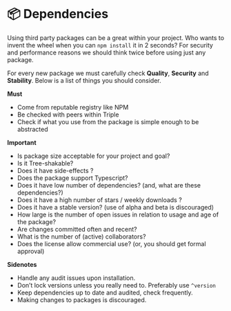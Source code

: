 # 📦 Dependencies

Using third party packages can be a great within your project. Who wants to invent the wheel when you can `npm install` it in 2 seconds?
For security and performance reasons we should think twice before using just any package.

For every new package we must carefully check **Quality**, **Security** and **Stability**. Below is a list of things you should consider.

**Must**

- Come from reputable registry like NPM
- Be checked with peers within Triple
- Check if what you use from the package is simple enough to be abstracted

**Important**

- Is package size acceptable for your project and goal?
- Is it Tree-shakable?
- Does it have side-effects ?
- Does the package support Typescript?
- Does it have low number of dependencies? (and, what are these dependencies?)
- Does it have a high number of stars / weekly downloads ?
- Does it have a stable version? (use of alpha and beta is discouraged)
- How large is the number of open issues in relation to usage and age of the package?
- Are changes committed often and recent?
- What is the number of (active) collaborators?
- Does the license allow commercial use? (or, you should get formal approval)

**Sidenotes**

- Handle any audit issues upon installation.
- Don’t lock versions unless you really need to. Preferably use `^version`
- Keep dependencies up to date and audited, check frequently.
- Making changes to packages is discouraged.
